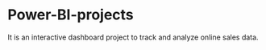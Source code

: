 # Power-BI-projects
It is an interactive  dashboard project to track and analyze online sales data.

